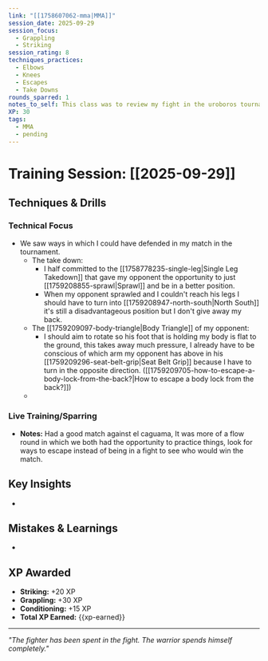 ```yaml
---
link: "[[1758607062-mma|MMA]]"
session_date: 2025-09-29
session_focus:
  - Grappling
  - Striking
session_rating: 8
techniques_practices:
  - Elbows
  - Knees
  - Escapes
  - Take Downs
rounds_sparred: 1
notes_to_self: This class was to review my fight in the uroboros tournament
XP: 30
tags:
  - MMA
  - pending
---
```

# Training Session: [[2025-09-29]]
## Techniques & Drills
### Technical Focus
- We saw ways in which I could have defended in my match in the tournament.
	- The take down:
		- I half committed to the [[1758778235-single-leg|Single Leg Takedown]] that gave my opponent the opportunity to just [[1759208855-sprawl|Sprawl]] and be in a better position.
		- When my opponent sprawled and I couldn't reach his legs I should have to turn into [[1759208947-north-south|North South]] it's still a disadvantageous position but I don't give away my back.
	- The [[1759209097-body-triangle|Body Triangle]] of my opponent:
		- I should aim to rotate so his foot that is holding my body is flat to the ground, this takes away much pressure, I already have to be conscious of which arm my opponent has above in his [[1759209296-seat-belt-grip|Seat Belt Grip]] because I have to turn in the opposite direction. ([[1759209705-how-to-escape-a-body-lock-from-the-back?|How to escape a body lock from the back?]])
	- 

### Live Training/Sparring
- **Notes:** Had a good match against el caguama, It was more of a flow round in which we both had the opportunity to practice things, look for ways to escape instead of being in a fight to see who would win the match.

## Key Insights
- 

## Mistakes & Learnings
- 

## XP Awarded
- **Striking:** +20 XP
- **Grappling:** +30 XP  
- **Conditioning:** +15 XP
- **Total XP Earned:** {{xp-earned}}

---

*"The fighter has been spent in the fight. The warrior spends himself completely."*



